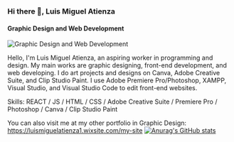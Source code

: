 ### Hi there 👋, Luis Miguel Atienza
#### Graphic Design and Web Development
![Graphic Design and Web Development](https://encrypted-tbn0.gstatic.com/images?q=tbn:ANd9GcRNAIDR4m3o8CwaVo1dov_zkCr-5DQ4NlLcdA&s)

Hello, I'm Luis Miguel Atienza, an aspiring worker in programming and design. My main works are graphic designing, front-end development, and web developing. I do art projects and designs on Canva, Adobe Creative Suite, and Clip Studio Paint. I use Adobe Premiere Pro/Photoshop, XAMPP, Visual Studio, and Visual Studio Code to edit front-end websites.

Skills: REACT / JS / HTML / CSS / Adobe Creative Suite / Premiere Pro / Photoshop / Canva / Clip Studio Paint

You can also visit me at my other portfolio in Graphic Design: https://luismiguelatienza1.wixsite.com/my-site
[![Anurag's GitHub stats](https://github-readme-stats.vercel.app/api?username=luismiguelatienza)](https://github.com/anuraghazra/github-readme-stats)








<!--
**luismiguelatienza/luismiguelatienza** is a ✨ _special_ ✨ repository because its `README.md` (this file) appears on your GitHub profile.

Here are some ideas to get you started:

- 🔭 I’m currently working on ...
- 🌱 I’m currently learning ...
- 👯 I’m looking to collaborate on ...
- 🤔 I’m looking for help with ...
- 💬 Ask me about ...
- 📫 How to reach me: ...
- 😄 Pronouns: ...
- ⚡ Fun fact: ...
-->
